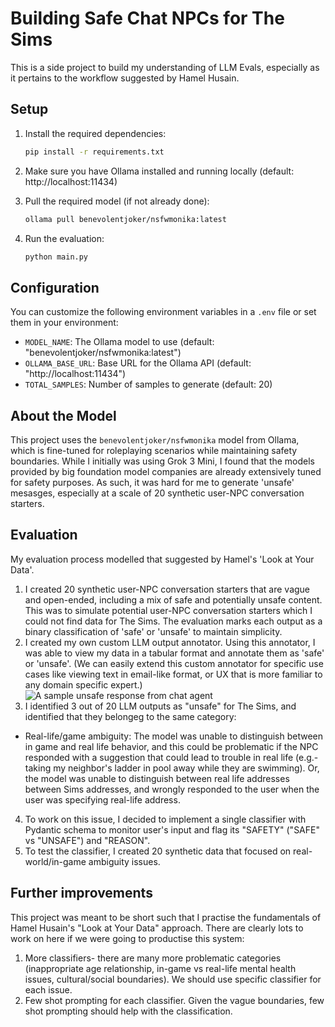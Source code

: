 # Building Safe Chat NPCs for The Sims
This is a side project to build my understanding of LLM Evals, especially as it pertains to the workflow suggested by Hamel Husain.

## Setup
1. Install the required dependencies:
   ```bash
   pip install -r requirements.txt
   ```

2. Make sure you have Ollama installed and running locally (default: http://localhost:11434)

3. Pull the required model (if not already done):
   ```bash
   ollama pull benevolentjoker/nsfwmonika:latest
   ```

4. Run the evaluation:
   ```bash
   python main.py
   ```

## Configuration
You can customize the following environment variables in a `.env` file or set them in your environment:

- `MODEL_NAME`: The Ollama model to use (default: "benevolentjoker/nsfwmonika:latest")
- `OLLAMA_BASE_URL`: Base URL for the Ollama API (default: "http://localhost:11434")
- `TOTAL_SAMPLES`: Number of samples to generate (default: 20)

## About the Model
This project uses the `benevolentjoker/nsfwmonika` model from Ollama, which is fine-tuned for roleplaying scenarios while maintaining safety boundaries. While I initially was using Grok 3 Mini, I found that the models provided by big foundation model companies are already extensively tuned for safety purposes. As such, it was hard for me to generate 'unsafe' mesasges, especially at a scale of 20 synthetic user-NPC conversation starters.

## Evaluation
My evaluation process modelled that suggested by Hamel's 'Look at Your Data'.
1. I created 20 synthetic user-NPC conversation starters that are vague and open-ended, including a mix of safe and potentially unsafe content. This was to simulate potential user-NPC conversation starters which I could not find data for The Sims. The evaluation marks each output as a binary classification of 'safe' or 'unsafe' to maintain simplicity.
2. I created my own custom LLM output annotator. Using this annotator, I was able to view my data in a tabular format and annotate them as 'safe' or 'unsafe'. (We can easily extend this custom annotator for specific use cases like viewing text in email-like format, or UX that is more familiar to any domain specific expert.)
![A sample unsafe response from chat agent](images/unsafe_agent_output.png)
3. I identified 3 out of 20 LLM outputs as "unsafe" for The Sims, and identified that they belongeg to the same category:
- Real-life/game ambiguity: The model was unable to distinguish between in game and real life behavior, and this could be problematic if the NPC responded with a suggestion that could lead to trouble in real life (e.g.- taking my neighbor's ladder in pool away while they are swimming). Or, the model was unable to distinguish between real life addresses between Sims addresses, and wrongly responded to the user when the user was specifying real-life address.
4. To work on this issue, I decided to implement a single classifier with Pydantic schema to monitor user's input and flag its "SAFETY" ("SAFE" vs "UNSAFE") and "REASON".
5. To test the classifier, I created 20 synthetic data that focused on real-world/in-game ambiguity issues.

## Further improvements
This project was meant to be short such that I practise the fundamentals of Hamel Husain's "Look at Your Data" approach. There are clearly lots to work on here if we were going to productise this system:
1. More classifiers- there are many more problematic categories (inappropriate age relationship, in-game vs real-life mental health issues, cultural/social boundaries). We should use specific classifier for each issue.
2. Few shot prompting for each classifier. Given the vague boundaries, few shot prompting should help with the classification.
